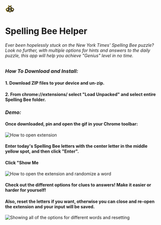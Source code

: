 ![Bee Logo](bulletbee.png)

# Spelling Bee Helper

###### *Ever been hopelessly stuck on the New York Times' Spelling Bee puzzle? Look no further, with multiple options for hints and answers to the daily puzzle, this app will help you achieve "Genius" level in no time.*

### *How To Download and Install:*

#### 1. Download ZIP files to your device and un-zip. 
#### 2. From chrome://extensions/ select "Load Unpacked" and select entire Spelling Bee folder.

### *Demo:*

#### Once downloaded, pin and open the gif in your Chrome toolbar: 

![How to open extension](https://media.giphy.com/media/Ufl45V51Hl005PwOcq/giphy.gif)

#### Enter today's Spelling Bee letters with the center letter in the middle yellow spot, and then click "Enter".
#### Click "Show Me 


![How to open the extension and randomize a word](https://media.giphy.com/media/2nOFY0Vbgj4ADJJVHP/giphy.gif)

#### Check out the different options for clues to answers! Make it easier or harder for yourself! 
#### Also, reset the letters if you want, otherwise you can close and re-open the extension and your input will be saved. 

![Showing all of the options for different words and resetting](https://media.giphy.com/media/1ryBuIoXjZr5qBCl39/giphy.gif)

